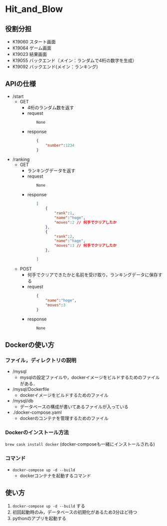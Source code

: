 # Hit_and_Blow

## 役割分担
- K19060 スタート画面
- K19064 ゲーム画面
- K19023 結果画面
- K19055 バックエンド（メイン：ランダムで4桁の数字を生成）
- K19092 バックエンド(メイン：ランキング)

## APIの仕様
- /start
  - GET
    - 4桁のランダム数を返す
    - request
        ```
            None
        ```
    - response
        ```json
            {
                "number":1234
            }
        ```
- /ranking
  - GET
    - ランキングデータを返す
    - request
        ```
            None
        ```
    - response
        ```json
            [
                {
                    "rank":1,
                    "name":"hoge",
                    "moves":2 // 何手でクリアしたか
                },
                {
                    "rank":2,
                    "name":"hage",
                    "moves":3 // 何手でクリアしたか
                },

            ]
        ```
  - POST
    - 何手でクリアできたかと名前を受け取り，ランキングデータに保存する
    - request
        ```json
            {
                "name":"hoge",
                "moves":3
            }
        ```
    - response
        ```
            None
        ```

## Dockerの使い方
### ファイル，ディレクトリの説明
- /mysql
  - mysqlの設定ファイルや，dockerイメージをビルドするためのファイルがある．
- /mysql/Dockerfile
  - dockerイメージをビルドするためのファイル
- /mysql/db
  - データベースの構成が書いてあるファイルが入っている
- ./docker-compose.yaml
  - dockerのコンテナを管理するためのファイル

### Dockerのインストール方法
`brew cask install docker`
(docker-composeも一緒にインストールされる)

### コマンド
- `docker-compose up -d --build`
  - dockerコンテナを起動するコマンド

## 使い方
1. `docker-compose up -d --build` する
2. 初回起動時のみ，データベースの初期化があるため3分ほど待つ
3. pythonのアプリを起動する
